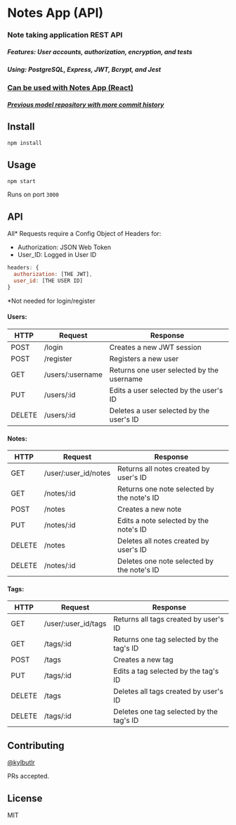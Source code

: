 # Notes App (API)
### Note taking application REST API
##### Features: User accounts, authorization, encryption, and tests
##### Using: PostgreSQL, Express, JWT, Bcrypt, and Jest
### [Can be used with Notes App (React)](https://github.com/kylbutlr/notes-app-react)
##### [Previous model repository with more commit history](https://github.com/kylbutlr/notes-app)

## Install

```bash
npm install
```

## Usage

```bash
npm start
```

Runs on port `3000`

## API

All* Requests require a Config Object of Headers for:
* Authorization: JSON Web Token
* User_ID: Logged in User ID
```js
headers: {
  authorization: [THE JWT],
  user_id: [THE USER ID]
}
```
*Not needed for login/register

#### Users:

HTTP   | Request              | Response
--- | --- | ---
POST   | /login               | Creates a new JWT session
POST   | /register            | Registers a new user
GET    | /users/:username     | Returns one user selected by the username
PUT    | /users/:id           | Edits a user selected by the user's ID
DELETE | /users/:id           | Deletes a user selected by the user's ID

#### Notes:

HTTP   | Request              | Response
--- | --- | ---
GET    | /user/:user_id/notes | Returns all notes created by user's ID
GET    | /notes/:id           | Returns one note selected by the note's ID
POST   | /notes               | Creates a new note
PUT    | /notes/:id           | Edits a note selected by the note's ID
DELETE | /notes               | Deletes all notes created by user's ID
DELETE | /notes/:id           | Deletes one note selected by the note's ID

#### Tags:

HTTP   | Request              | Response
--- | --- | ---
GET    | /user/:user_id/tags | Returns all tags created by user's ID
GET    | /tags/:id            | Returns one tag selected by the tag's ID
POST   | /tags                | Creates a new tag
PUT    | /tags/:id            | Edits a tag selected by the tag's ID
DELETE | /tags                | Deletes all tags created by user's ID
DELETE | /tags/:id            | Deletes one tag selected by the tag's ID

## Contributing

[@kylbutlr](https://github.com/kylbutlr)

PRs accepted.

## License

MIT
